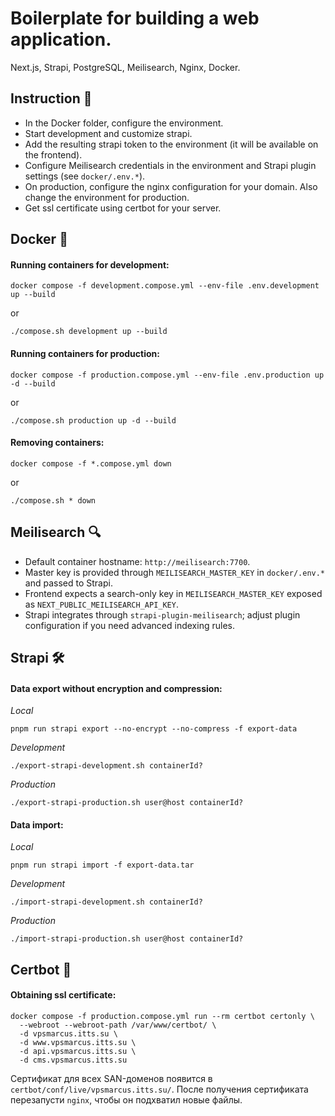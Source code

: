 # Boilerplate for building a web application.
Next.js, Strapi, PostgreSQL, Meilisearch, Nginx, Docker.

## Instruction 📖
- In the Docker folder, configure the environment.
- Start development and customize strapi.
- Add the resulting strapi token to the environment (it will be available on the frontend).
- Configure Meilisearch credentials in the environment and Strapi plugin settings (see `docker/.env.*`).
- On production, configure the nginx configuration for your domain. Also change the environment for production.
- Get ssl certificate using certbot for your server.

## Docker 🐳

#### Running containers for development:
```
docker compose -f development.compose.yml --env-file .env.development up --build
```
or
```
./compose.sh development up --build
```

#### Running containers for production:
```
docker compose -f production.compose.yml --env-file .env.production up -d --build
```
or
```
./compose.sh production up -d --build
```

#### Removing containers:
```
docker compose -f *.compose.yml down
```
or
```
./compose.sh * down
```

## Meilisearch 🔍
- Default container hostname: `http://meilisearch:7700`.
- Master key is provided through `MEILISEARCH_MASTER_KEY` in `docker/.env.*` and passed to Strapi.
- Frontend expects a search-only key in `MEILISEARCH_MASTER_KEY` exposed as `NEXT_PUBLIC_MEILISEARCH_API_KEY`.
- Strapi integrates through `strapi-plugin-meilisearch`; adjust plugin configuration if you need advanced indexing rules.

## Strapi 🛠️
#### Data export without encryption and compression:
*Local*
```
pnpm run strapi export --no-encrypt --no-compress -f export-data
```

*Development*
```
./export-strapi-development.sh containerId?
```

*Production*
```
./export-strapi-production.sh user@host containerId?
```

#### Data import:
*Local*
```
pnpm run strapi import -f export-data.tar
```

*Development*
```
./import-strapi-development.sh containerId?
```

*Production*
```
./import-strapi-production.sh user@host containerId?
```

## Certbot 🤖
#### Obtaining ssl certificate:
```
docker compose -f production.compose.yml run --rm certbot certonly \
  --webroot --webroot-path /var/www/certbot/ \
  -d vpsmarcus.itts.su \
  -d www.vpsmarcus.itts.su \
  -d api.vpsmarcus.itts.su \
  -d cms.vpsmarcus.itts.su
```

Сертификат для всех SAN-доменов появится в `certbot/conf/live/vpsmarcus.itts.su/`. После получения сертификата перезапусти `nginx`, чтобы он подхватил новые файлы.

